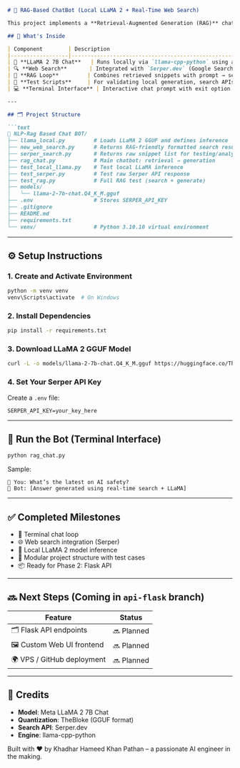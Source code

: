 ````markdown
# 🧠 RAG-Based ChatBot (Local LLaMA 2 + Real-Time Web Search)

This project implements a **Retrieval-Augmented Generation (RAG)** chatbot using a local LLM and real-time web search integration — enabling factual, contextual, and up-to-date answers with zero dependency on OpenAI or remote inference.

## 🚀 What's Inside

| Component        | Description                                                              |
|------------------|--------------------------------------------------------------------------|
| 🧠 **LLaMA 2 7B Chat**   | Runs locally via `llama-cpp-python` using a quantized GGUF model      |
| 🔍 **Web Search**       | Integrated with `Serper.dev` (Google Search API) for real-time data   |
| 🧠 **RAG Loop**         | Combines retrieved snippets with prompt → sends to LLaMA               |
| 🧪 **Test Scripts**     | For validating local generation, search APIs, and full chat pipeline   |
| 💻 **Terminal Interface** | Interactive chat prompt with exit option for manual testing             |

---

## 🗂️ Project Structure

```text
📁 NLP-Rag Based Chat BOT/
├── llama_local.py         # Loads LLaMA 2 GGUF and defines inference
├── new_web_search.py      # Returns RAG-friendly formatted search results
├── serper_search.py       # Returns raw snippet list for testing/analysis
├── rag_chat.py            # Main chatbot: retrieval → generation
├── test_local_llama.py    # Test local LLaMA inference
├── test_serper.py         # Test raw Serper API response
├── test_rag.py            # Full RAG test (search + generate)
├── models/
│   └── llama-2-7b-chat.Q4_K_M.gguf
├── .env                   # Stores SERPER_API_KEY
├── .gitignore
├── README.md
├── requirements.txt
└── venv/                  # Python 3.10.10 virtual environment
````

---

## ⚙️ Setup Instructions

### 1. Create and Activate Environment

```bash
python -m venv venv
venv\Scripts\activate  # On Windows
```

### 2. Install Dependencies

```bash
pip install -r requirements.txt
```

### 3. Download LLaMA 2 GGUF Model

```bash
curl -L -o models/llama-2-7b-chat.Q4_K_M.gguf https://huggingface.co/TheBloke/Llama-2-7B-Chat-GGUF/resolve/main/llama-2-7b-chat.Q4_K_M.gguf
```

### 4. Set Your Serper API Key

Create a `.env` file:

```
SERPER_API_KEY=your_key_here
```

---

## 🧪 Run the Bot (Terminal Interface)

```bash
python rag_chat.py
```

Sample:

```
🧑 You: What’s the latest on AI safety?
🧠 Bot: [Answer generated using real-time search + LLaMA]
```

---

## ✅ Completed Milestones

* 🔁 Terminal chat loop
* 🌐 Web search integration (Serper)
* 🧠 Local LLaMA 2 model inference
* 📁 Modular project structure with test cases
* 📦 Ready for Phase 2: Flask API

---

## 🔜 Next Steps (Coming in `api-flask` branch)

| Feature                    | Status     |
| -------------------------- | ---------- |
| 🗂️ Flask API endpoints    | 🔜 Planned |
| 🖼️ Custom Web UI frontend | 🔜 Planned |
| 🌍 VPS / GitHub deployment | 🔜 Planned |

---

## 📌 Credits

* **Model**: Meta LLaMA 2 7B Chat
* **Quantization**: TheBloke (GGUF format)
* **Search API**: Serper.dev
* **Engine**: llama-cpp-python


Built with ❤️ by Khadhar Hameed Khan Pathan – a passionate AI engineer in the making.

````

